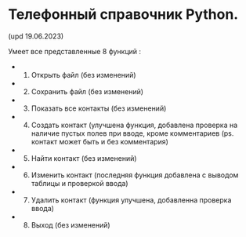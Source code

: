 # Телефонный справочник Python.
(upd 19.06.2023)

Умеет все представленные 8 функций :   
-  1. Открыть файл (без изменений)
-  2. Сохранить файл (без изменений)
-  3. Показать все контакты (без изменений)
-  4. Создать контакт (улучшена функция, добавлена проверка на наличие пустых полев при вводе, кроме комментариев (ps. контакт может быть и без комментария)
-  5. Найти контакт (без изменений)
-  6. Изменить контакт (последняя функция добавлена с выводом таблицы и проверкой ввода)
-  7. Удалить контакт (функция улучшена, добавленна проверка ввода)
-  8. Выход (без изменений)
